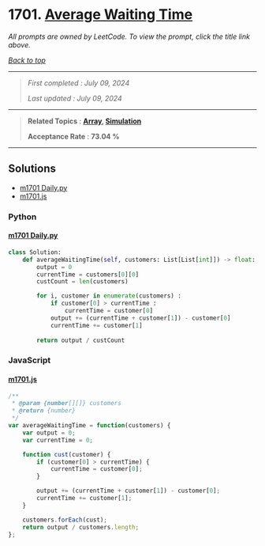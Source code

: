 # 1701. [Average Waiting Time](<https://leetcode.com/problems/average-waiting-time>)

*All prompts are owned by LeetCode. To view the prompt, click the title link above.*

*[Back to top](<../README.md>)*

------

> *First completed : July 09, 2024*
>
> *Last updated : July 09, 2024*

------

> **Related Topics** : **[Array](<by_topic/Array.md>), [Simulation](<by_topic/Simulation.md>)**
>
> **Acceptance Rate** : **73.04 %**

------

## Solutions

- [m1701 Daily.py](<../my-submissions/m1701 Daily.py>)
- [m1701.js](<../my-submissions/m1701.js>)
### Python
#### [m1701 Daily.py](<../my-submissions/m1701 Daily.py>)
```Python
class Solution:
    def averageWaitingTime(self, customers: List[List[int]]) -> float:
        output = 0
        currentTime = customers[0][0]
        custCount = len(customers)

        for i, customer in enumerate(customers) :
            if customer[0] > currentTime :
                currentTime = customer[0]
            output += (currentTime + customer[1]) - customer[0]
            currentTime += customer[1]
            
        return output / custCount
```

### JavaScript
#### [m1701.js](<../my-submissions/m1701.js>)
```JavaScript
/**
 * @param {number[][]} customers
 * @return {number}
 */
var averageWaitingTime = function(customers) {
    var output = 0;
    var currentTime = 0;

    function cust(customer) {
        if (customer[0] > currentTime) {
            currentTime = customer[0];
        }

        output += (currentTime + customer[1]) - customer[0];
        currentTime += customer[1];
    }

    customers.forEach(cust);
    return output / customers.length;
};
```

